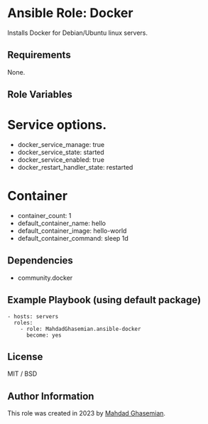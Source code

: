 # Ansible Role: Docker

Installs Docker for Debian/Ubuntu linux servers.

## Requirements

None.

## Role Variables

# Service options.
- docker_service_manage: true
- docker_service_state: started
- docker_service_enabled: true
- docker_restart_handler_state: restarted

# Container
- container_count: 1
- default_container_name: hello
- default_container_image: hello-world
- default_container_command: sleep 1d

## Dependencies

- community.docker

## Example Playbook (using default package)

    - hosts: servers
      roles:
        - role: MahdadGhasemian.ansible-docker
          become: yes

## License

MIT / BSD

## Author Information

This role was created in 2023 by [Mahdad Ghasemian](https://mahdad.me/).